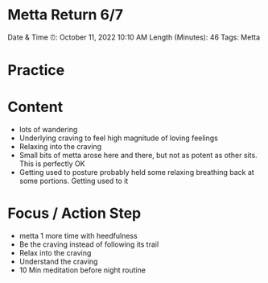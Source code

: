 # Metta Return 6/7

Date & Time ⏰: October 11, 2022 10:10 AM
Length (Minutes): 46
Tags: Metta

# Practice

# Content

- lots of wandering
- Underlying craving to feel high magnitude of loving feelings
- Relaxing into the craving
- Small bits of metta arose here and there, but not as potent as other sits. This is perfectly OK
- Getting used to posture probably held some relaxing breathing back at some portions. Getting used to it

# Focus / Action Step

- metta 1 more time with heedfulness
- Be the craving instead of following its trail
- Relax into the craving
- Understand the craving
- 10 Min meditation before night routine